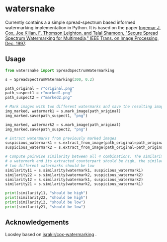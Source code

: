 # watersnake

Currently contains a a simple spread-spectrum based informed watermarking implementation in Python.
It is based on the paper [Ingemar J. Cox, Joe Kilian, F. Thomson Leighton, and Talal Shamoon, "Secure Spread 
Spectrum Watermarking for Multimedia," IEEE Trans. on Image Processing, Dec. 1997](http://ieeexplore.ieee.org/xpls/abs_all.jsp?arnumber=650120).

## Usage
   
````python
from watersnake import SpreadSpectrumWatermarking

s = SpreadSpectrumWatermarking(300, 0.2)

path_original = r"original.png"
path_suspect1 = r"marked1.png"
path_suspect2 = r"marked2.png"

# Mark images with two different watermarks and save the resulting images
img_marked, watermark1 = s.mark_image(path_original)
img_marked.save(path_suspect1, "png")

img_marked, watermark2 = s.mark_image(path_original)
img_marked.save(path_suspect2, "png")

# Extract watermarks from previously marked images
suspicious_watermark1 = s.extract_from_image(path_original=path_original, path_suspect=path_suspect1)
suspicious_watermark2 = s.extract_from_image(path_original=path_original, path_suspect=path_suspect2)

# Compute pairwise similarity between all 4 combinations. The similarity between
# a watermark and its extracted counterpart should be high, the similarity between
# two different watermarks should be low 
similarity11 = s.similarity(watermark1, suspicious_watermark1)
similarity22 = s.similarity(watermark2, suspicious_watermark2)
similarity12 = s.similarity(watermark1, suspicious_watermark2)
similarity21 = s.similarity(watermark2, suspicious_watermark1)

print(similarity11, "should be high")
print(similarity22, "should be high")
print(similarity12, "should be low")
print(similarity21, "should be low")
````

## Acknowledgements

Loosley based on [israkir/cox-watermarking](https://github.com/israkir/cox-watermarking/blob/master/README.md) .

